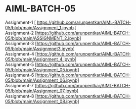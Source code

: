# AIML-BATCH-05
Assignment-1  [ https://github.com/arunpentkar/AIML-BATCH-05/blob/main/Assignment_1.ipynb ]
<br>
Assignment-2  [https://github.com/arunpentkar/AIML-BATCH-05/blob/main/ASSIGNMENT_2.ipynb]
<br>
Assignment-3  [https://github.com/arunpentkar/AIML-BATCH-05/blob/main/Assignmnet3.ipynb]
<br>
Assignment-4  [https://github.com/arunpentkar/AIML-BATCH-05/blob/main/Assignment_4.ipynb]
<br>
Assignment-5  [https://github.com/arunpentkar/AIML-BATCH-05/blob/main/Assignment_05.ipynb]
<br>
Assignment-6  [https://github.com/arunpentkar/AIML-BATCH-05/blob/main/Assignment_06.ipynb]
<br>
Assignment-7  [https://github.com/arunpentkar/AIML-BATCH-05/blob/main/Assignment_07.ipynb]
<br>
Assignment-8  [https://github.com/arunpentkar/AIML-BATCH-05/blob/main/Assignment_08.ipynb]
